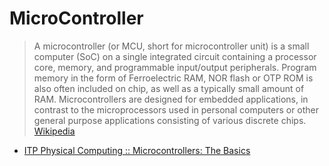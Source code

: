 # MicroController

> A microcontroller \(or MCU, short for microcontroller unit\) is a small computer \(SoC\) on a single integrated circuit containing a processor core, memory, and programmable input/output peripherals. Program memory in the form of Ferroelectric RAM, NOR flash or OTP ROM is also often included on chip, as well as a typically small amount of RAM. Microcontrollers are designed for embedded applications, in contrast to the microprocessors used in personal computers or other general purpose applications consisting of various discrete chips. [Wikipedia](https://en.wikipedia.org/wiki/Microcontroller)

- [ITP Physical Computing :: Microcontrollers: The Basics](https://itp.nyu.edu/physcomp/lessons/microcontrollers/microcontrollers-the-basics/)
